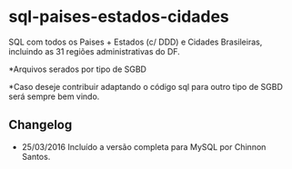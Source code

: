 # sql-paises-estados-cidades
SQL com todos os Paises + Estados (c/ DDD) e Cidades Brasileiras, incluindo as 31 regiões administrativas do DF.

*Arquivos serados por tipo de SGBD

*Caso deseje contribuir adaptando o código sql para outro tipo de SGBD será sempre bem vindo.

## Changelog 
- 25/03/2016 Incluído a versão completa para MySQL por Chinnon Santos.
